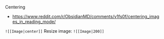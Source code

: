 Centering
- https://www.reddit.com/r/ObsidianMD/comments/v1fs0f/centering_images_in_reading_mode/

`![[Image|center]]`
Resize image: 
`![[Image|200]]`